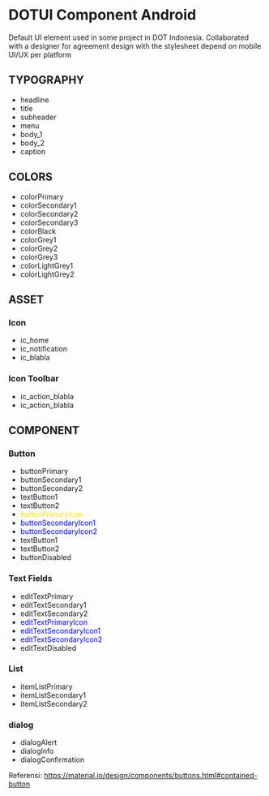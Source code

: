 # DOTUI Component Android
Default UI element used in some project in DOT Indonesia. Collaborated with a designer for agreement design with the stylesheet depend on mobile UI/UX per platform



## TYPOGRAPHY
- headline
- title
- subheader
- menu
- body_1
- body_2
- caption


## COLORS
- colorPrimary
- colorSecondary1
- colorSecondary2
- colorSecondary3
- colorBlack
- colorGrey1
- colorGrey2
- colorGrey3
- colorLightGrey1
- colorLightGrey2


## ASSET
### Icon
- ic_home
- ic_notification
- ic_blabla

### Icon Toolbar
- ic_action_blabla
- ic_action_blabla


## COMPONENT
### Button
- buttonPrimary
- buttonSecondary1
- buttonSecondary2
- textButton1
- textButton2
- <font color="#ffdd00">_buttonPrimaryIcon_</font>
- <span style="color:blue">buttonSecondaryIcon1</span>
- <span style="color:blue">buttonSecondaryIcon2</span>
- textButton1
- textButton2
- buttonDisabled

### Text Fields
- editTextPrimary
- editTextSecondary1
- editTextSecondary2
- <span style="color:blue">editTextPrimaryIcon</span>
- <span style="color:blue">editTextSecondaryIcon1</span>
- <span style="color:blue">editTextSecondaryIcon2</span>
- editTextDisabled

### List
- itemListPrimary
- itemListSecondary1
- itemListSecondary2

### dialog
- dialogAlert
- dialogInfo
- dialogConfirmation








Referensi:
https://material.io/design/components/buttons.html#contained-button
